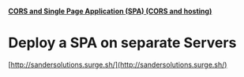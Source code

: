 #### [CORS and Single Page Application (SPA) (CORS and hosting)](https://docs.google.com/document/d/1fqWz2euCYbUoVDf6kzj8pnW5ktalJAzuqWCfFGdwrmI/edit)  

# Deploy a SPA on separate Servers
[http://sandersolutions.surge.sh/](http://sandersolutions.surge.sh/)
